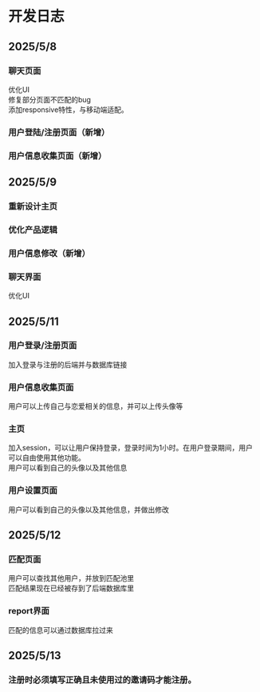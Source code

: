 # 开发日志
## 2025/5/8 
### 聊天页面 
优化UI <br>
修复部分页面不匹配的bug <br>
添加responsive特性，与移动端适配。<br>
### 用户登陆/注册页面（新增）
### 用户信息收集页面（新增）
## 2025/5/9
### 重新设计主页
### 优化产品逻辑
### 用户信息修改（新增）
### 聊天界面
优化UI <br>

## 2025/5/11
### 用户登录/注册页面
加入登录与注册的后端并与数据库链接
### 用户信息收集页面
用户可以上传自己与恋爱相关的信息，并可以上传头像等
### 主页
加入session，可以让用户保持登录，登录时间为1小时。在用户登录期间，用户可以自由使用其他功能。<br>
用户可以看到自己的头像以及其他信息
### 用户设置页面
用户可以看到自己的头像以及其他信息，并做出修改

## 2025/5/12
### 匹配页面
用户可以查找其他用户，并放到匹配池里<br>
匹配结果现在已经被存到了后端数据库里
### report界面
匹配的信息可以通过数据库拉过来

## 2025/5/13
### 注册时必须填写正确且未使用过的邀请码才能注册。
